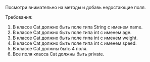 
Посмотри внимательно на методы и добавь недостающие поля.


Требования:
1.	В классе Cat должно быть поле типа String с именем name.
2.	В классе Cat должно быть поле типа int с именем age.
3.	В классе Cat должно быть поле типа int с именем weight.
4.	В классе Cat должно быть поле типа int с именем speed.
5.	В классе Cat должны быть 4 поля.
6.	Все поля класса Cat должны быть private.


